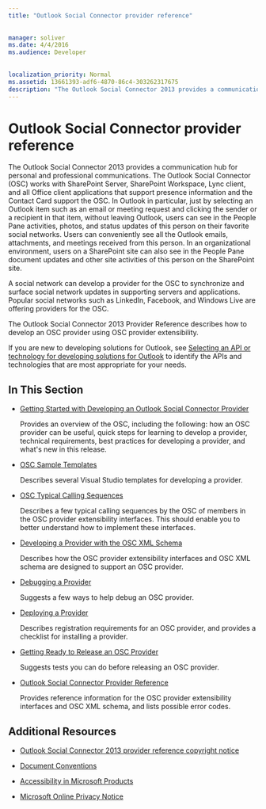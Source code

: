 ```yaml
---
title: "Outlook Social Connector provider reference"
 
 
manager: soliver
ms.date: 4/4/2016
ms.audience: Developer
 
 
localization_priority: Normal
ms.assetid: 13661393-adf6-4870-86c4-303262317675
description: "The Outlook Social Connector 2013 provides a communication hub for personal and professional communications. The Outlook Social Connector (OSC) works with SharePoint Server, SharePoint Workspace, Lync client, and all Office client applications that support presence information and the Contact Card support the OSC. In Outlook in particular, just by selecting an Outlook item such as an email or meeting request and clicking the sender or a recipient in that item, without leaving Outlook, users can see in the People Pane activities, photos, and status updates of this person on their favorite social networks. Users can conveniently see all the Outlook emails, attachments, and meetings received from this person. In an organizational environment, users on a SharePoint site can also see in the People Pane document updates and other site activities of this person on the SharePoint site."
---
```


# Outlook Social Connector provider reference

The Outlook Social Connector 2013 provides a communication hub for personal and professional communications. The Outlook Social Connector (OSC) works with SharePoint Server, SharePoint Workspace, Lync client, and all Office client applications that support presence information and the Contact Card support the OSC. In Outlook in particular, just by selecting an Outlook item such as an email or meeting request and clicking the sender or a recipient in that item, without leaving Outlook, users can see in the People Pane activities, photos, and status updates of this person on their favorite social networks. Users can conveniently see all the Outlook emails, attachments, and meetings received from this person. In an organizational environment, users on a SharePoint site can also see in the People Pane document updates and other site activities of this person on the SharePoint site.
  
A social network can develop a provider for the OSC to synchronize and surface social network updates in supporting servers and applications. Popular social networks such as LinkedIn, Facebook, and Windows Live are offering providers for the OSC. 
  
The Outlook Social Connector 2013 Provider Reference describes how to develop an OSC provider using OSC provider extensibility. 
  
If you are new to developing solutions for Outlook, see [Selecting an API or technology for developing solutions for Outlook](selecting-an-api-or-technology-for-developing-solutions-for-outlook.md) to identify the APIs and technologies that are most appropriate for your needs. 
  
## In This Section

- [Getting Started with Developing an Outlook Social Connector Provider](getting-started-with-developing-an-outlook-social-connector-provider.md)
    
    Provides an overview of the OSC, including the following: how an OSC provider can be useful, quick steps for learning to develop a provider, technical requirements, best practices for developing a provider, and what's new in this release.
    
- [OSC Sample Templates](osc-sample-templates.md)
    
    Describes several Visual Studio templates for developing a provider.
    
- [OSC Typical Calling Sequences](osc-typical-calling-sequences.md)
    
    Describes a few typical calling sequences by the OSC of members in the OSC provider extensibility interfaces. This should enable you to better understand how to implement these interfaces.
    
- [Developing a Provider with the OSC XML Schema](developing-a-provider-with-the-osc-xml-schema.md)
    
    Describes how the OSC provider extensibility interfaces and OSC XML schema are designed to support an OSC provider.
    
- [Debugging a Provider](debugging-a-provider.md)
    
    Suggests a few ways to help debug an OSC provider.
    
- [Deploying a Provider](deploying-a-provider.md)
    
    Describes registration requirements for an OSC provider, and provides a checklist for installing a provider.
    
- [Getting Ready to Release an OSC Provider](getting-ready-to-release-an-osc-provider.md)
    
    Suggests tests you can do before releasing an OSC provider.
    
- [Outlook Social Connector Provider Reference](outlook-social-connector-provider-reference-0.md)
    
    Provides reference information for the OSC provider extensibility interfaces and OSC XML schema, and lists possible error codes.
    
## Additional Resources

- [Outlook Social Connector 2013 provider reference copyright notice](outlook-social-connector-2013-provider-reference-copyright-notice.md)
    
- [Document Conventions](http://msdn.microsoft.com/en-us/office/aa905365.aspx)
    
- [Accessibility in Microsoft Products](http://www.microsoft.com/enable/products/default.aspx)
    
- [Microsoft Online Privacy Notice](https://privacy.microsoft.com/en-us/privacystatement)
    

